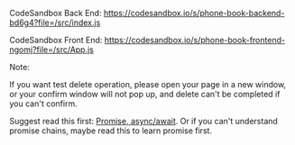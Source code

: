 CodeSandbox Back End: https://codesandbox.io/s/phone-book-backend-bd6g4?file=/src/index.js

CodeSandbox Front End: https://codesandbox.io/s/phone-book-frontend-ngomj?file=/src/App.js

Note: 

If you want test delete operation, please open your page in a new window, or your confirm window will not pop up, and delete can't be completed if you can't confirm. 

Suggest read this first: [Promise, async/await](https://javascript.info/async). Or if you can't understand promise chains, maybe read this to learn promise first. 
